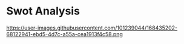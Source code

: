 # Swot Analysis

https://user-images.githubusercontent.com/101239044/168435202-68122941-ebd5-4d7c-a55a-cea1913f4c58.png
